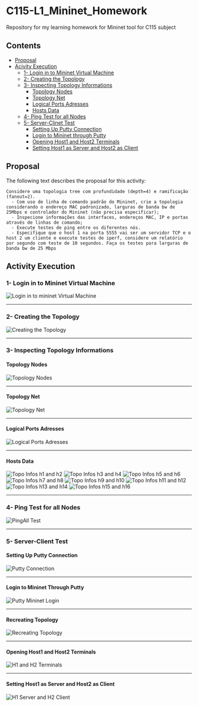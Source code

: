 # C115-L1_Mininet_Homework
Repository for my learning homework for Mininet tool for C115 subject

## Contents

- [Proposal](#proposal)
- [Acivity Execution](#activity-execution)
  - [1- Login in to Mininet Virtual Machine](#1--login-in-to-mininet-virtual-machine)
  - [2- Creating the Topology](#2--creating-the-topology)
  - [3- Inspecting Topology Informations](#3--inspecting-topology-informations)
    - [Topology Nodes](#topology-nodes)
    - [Topology Net](#topology-net)
    - [Logical Ports Adresses](#logical-ports-adresses)
    - [Hosts Data](#hosts-data)
  - [4- Ping Test for all Nodes](#4--ping-test-for-all-nodes)
  - [5- Server-Clinet Test](#5--server-client-test)
    - [Setting Up Putty Connection](#setting-up-putty-connection)
    - [Login to Mininet through Putty](#login-to-mininet-through-putty)
    - [Opening Host1 and Host2 Terminals](#opening-host1-and-host2-terminals)
    - [Setting Host1 as Server and Host2 as Client](#setting-host1-as-server-and-host2-as-client)



## Proposal

The following text describes the proposal for this activity:

``` text
Considere uma topologia tree com profundidade (depth=4) e ramificação (fanout=2).
  - Com uso de linha de comando padrão do Mininet, crie a topologia considerando o endereço MAC padronizado, larguras de banda bw de 25Mbps e controlador do Mininet (não precisa especificar);
  - Inspecione informações das interfaces, endereços MAC, IP e portas através de linhas de comando;
  - Execute testes de ping entre os diferentes nós.
  - Especifique que o host 1 na porta 5555 vai ser um servidor TCP e o host 2 um cliente e execute testes de iperf, considere um relatório por segundo com teste de 10 segundos. Faça os testes para larguras de banda bw de 25 Mbps
```

## Activity Execution

### 1- Login in to Mininet Virtual Machine

![Login in to mininet Virtual Machine](images/mn-vm-prep/login.png)

---

### 2- Creating the Topology

![Creating the Topology](images/mn-vm/creating-topology.png)

---

### 3- Inspecting Topology Informations

#### Topology Nodes

![Topology Nodes](images/mn-vm/nodes.png)

---

#### Topology Net

![Topology Net](images/mn-vm/net.png)

---

#### Logical Ports Adresses

![Logical Ports Adresses](images/mn-vm/dump.png)

---

#### Hosts Data

![Topo Infos h1 and h2](images/mn-vm/ifconfig-h1-h2.png)
![Topo Infos h3 and h4](images/mn-vm/ifconfig-h3-h4.png)
![Topo Infos h5 and h6](images/mn-vm/ifconfig-h5-h6.png)
![Topo Infos h7 and h8](images/mn-vm/ifconfig-h7-h8.png)
![Topo Infos h9 and h10](images/mn-vm/ifconfig-h9-h10.png)
![Topo Infos h11 and h12](images/mn-vm/ifconfig-h11-h12.png)
![Topo Infos h13 and h14](images/mn-vm/ifconfig-h13-h14.png)
![Topo Infos h15 and h16](images/mn-vm/ifconfig-h15-h16.png)

---

### 4- Ping Test for all Nodes

![PingAll Test](images/mn-vm/pingall.png)

---

### 5- Server-Client Test

#### Setting Up Putty Connection

![Putty Connection](images/putty/putty-connection.png)

---

#### Login to Mininet Through Putty

![Putty Mininet Login](images/putty/login.png)

---

#### Recreating Topology

![Recreating Topology](images/putty/recreating-topology.png)

---

#### Opening Host1 and Host2 Terminals

![H1 and H2 Terminals](images/xterm/h1-h2-terminals.png)

---

#### Setting Host1 as Server and Host2 as Client

![H1 Server and H2 Client](images/xterm/h1-h2-server-client.png)








